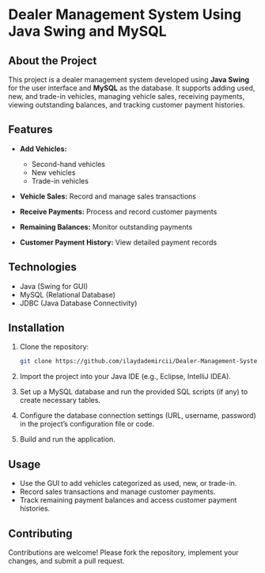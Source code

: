 # Dealer Management System Using Java Swing and MySQL

## About the Project

This project is a dealer management system developed using **Java Swing** for the user interface and **MySQL** as the database.
It supports adding used, new, and trade-in vehicles, managing vehicle sales, receiving payments, viewing outstanding balances, and tracking customer payment histories.

## Features

* **Add Vehicles:**

  * Second-hand vehicles
  * New vehicles
  * Trade-in vehicles
* **Vehicle Sales:** Record and manage sales transactions
* **Receive Payments:** Process and record customer payments
* **Remaining Balances:** Monitor outstanding payments
* **Customer Payment History:** View detailed payment records

## Technologies

* Java (Swing for GUI)
* MySQL (Relational Database)
* JDBC (Java Database Connectivity)

## Installation

1. Clone the repository:

   ```bash
   git clone https://github.com/ilaydademircii/Dealer-Management-System-Using-Java-Swing-MySQL.git
   ```
2. Import the project into your Java IDE (e.g., Eclipse, IntelliJ IDEA).
3. Set up a MySQL database and run the provided SQL scripts (if any) to create necessary tables.
4. Configure the database connection settings (URL, username, password) in the project’s configuration file or code.
5. Build and run the application.

## Usage

* Use the GUI to add vehicles categorized as used, new, or trade-in.
* Record sales transactions and manage customer payments.
* Track remaining payment balances and access customer payment histories.

## Contributing

Contributions are welcome! Please fork the repository, implement your changes, and submit a pull request.
